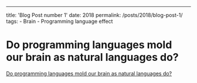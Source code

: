 ---
title: 'Blog Post number 1'
date: 2018
permalink: /posts/2018/blog-post-1/
tags:
    - Brain
    - Programming language effect

Do programming languages mold our brain as natural languages do?
======
[Do programming languages mold our brain as natural languages do?](https://medium.com/@poojaruhal65/do-programming-languages-mold-our-brain-as-natural-languages-do-3b85d703e8ba)